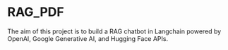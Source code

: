 # RAG_PDF
The aim of this project is to build a RAG chatbot in Langchain powered by OpenAI, Google Generative AI, and Hugging Face APIs.
